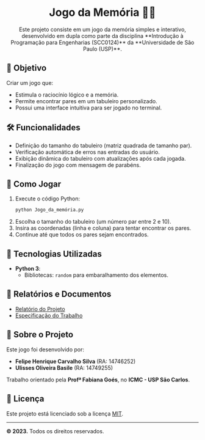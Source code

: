 <h1 align="center">
    Jogo da Memória 🧠🎲
</h1>

<p align="center">
    Este projeto consiste em um jogo da memória simples e interativo, desenvolvido em dupla como parte da disciplina **Introdução à Programação para Engenharias (SCC0124)** da **Universidade de São Paulo (USP)**. <br>
</p>

## 🎯 Objetivo

Criar um jogo que:
- Estimula o raciocínio lógico e a memória.
- Permite encontrar pares em um tabuleiro personalizado.
- Possui uma interface intuitiva para ser jogado no terminal.

## 🛠️ Funcionalidades

- Definição do tamanho do tabuleiro (matriz quadrada de tamanho par).
- Verificação automática de erros nas entradas do usuário.
- Exibição dinâmica do tabuleiro com atualizações após cada jogada.
- Finalização do jogo com mensagem de parabéns.

## 🧩 Como Jogar
1. Execute o código Python:
   ```bash
   python Jogo_da_memória.py
   ```
2. Escolha o tamanho do tabuleiro (um número par entre 2 e 10).
3. Insira as coordenadas (linha e coluna) para tentar encontrar os pares.
4. Continue até que todos os pares sejam encontrados.

## 🚀 Tecnologias Utilizadas
- **Python 3**:
  - Bibliotecas: `random` para embaralhamento dos elementos.

## 📄 Relatórios e Documentos
- [Relatório do Projeto](Relatório.pdf)
- [Especificação do Trabalho](Guia_Trabalho.pdf)

## 🏫 Sobre o Projeto
Este jogo foi desenvolvido por:
- **Felipe Henrique Carvalho Silva** (RA: 14746252)
- **Ulisses Oliveira Basile** (RA: 14749255)

Trabalho orientado pela **Profª Fabiana Goés**, no **ICMC - USP São Carlos**.

## 📝 Licença
Este projeto está licenciado sob a licença [MIT](LICENSE).

---
**© 2023.** Todos os direitos reservados.